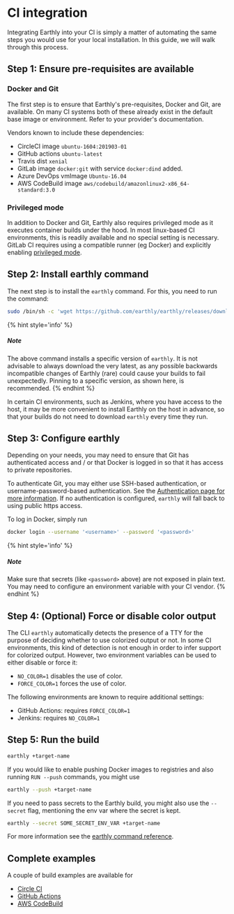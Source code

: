 # CI integration

Integrating Earthly into your CI is simply a matter of automating the same steps you would use for your local installation. In this guide, we will walk through this process.

## Step 1: Ensure pre-requisites are available

### Docker and Git

The first step is to ensure that Earthly's pre-requisites, Docker and Git, are available. On many CI systems both of these already exist in the default base image or environment. Refer to your provider's documentation.

Vendors known to include these dependencies:

* CircleCI image `ubuntu-1604:201903-01`
* GitHub actions `ubuntu-latest`
* Travis dist `xenial`
* GitLab image `docker:git` with service `docker:dind` added.
* Azure DevOps vmImage `Ubuntu-16.04`
* AWS CodeBuild image `aws/codebuild/amazonlinux2-x86_64-standard:3.0`

### Privileged mode

In addition to Docker and Git, Earthly also requires privileged mode as it executes container builds under the hood. In most linux-based CI environments, this is readily available and no special setting is necessary. GitLab CI requires using a compatible runner (eg Docker) and explicitly enabling [privileged mode](https://docs.gitlab.com/runner/executors/docker.html#the-privileged-mode).

## Step 2: Install earthly command

The next step is to install the `earthly` command. For this, you need to run the command:

```bash
sudo /bin/sh -c 'wget https://github.com/earthly/earthly/releases/download/v0.5.8/earthly-linux-amd64 -O /usr/local/bin/earthly && chmod +x /usr/local/bin/earthly'
```

{% hint style='info' %}
##### Note

The above command installs a specific version of `earthly`. It is not advisable to always download the very latest, as any possible backwards incompatible changes of Earthly (rare) could cause your builds to fail unexpectedly. Pinning to a specific version, as shown here, is recommended.
{% endhint %}

In certain CI environments, such as Jenkins, where you have access to the host, it may be more convenient to install Earthly on the host in advance, so that your builds do not need to download `earthly` every time they run.

## Step 3: Configure earthly

Depending on your needs, you may need to ensure that Git has authenticated access and / or that Docker is logged in so that it has access to private repositories.

To authenticate Git, you may either use SSH-based authentication, or username-password-based authentication. See the [Authentication page for more information](./auth.md). If no authentication is configured, `earthly` will fall back to using public https access.

To log in Docker, simply run

```bash
docker login --username '<username>' --password '<password>'
```

{% hint style='info' %}
##### Note

Make sure that secrets (like `<password>` above) are not exposed in plain text. You may need to configure an environment variable with your CI vendor.
{% endhint %}

## Step 4: (Optional) Force or disable color output

The CLI `earthly` automatically detects the presence of a TTY for the purpose of deciding whether to use colorized output or not. In some CI environments, this kind of detection is not enough in order to infer support for colorized output. However, two environment variables can be used to either disable or force it:

* `NO_COLOR=1` disables the use of color.
* `FORCE_COLOR=1` forces the use of color.

The following environments are known to require additional settings:

* GitHub Actions: requires `FORCE_COLOR=1`
* Jenkins: requires `NO_COLOR=1`

## Step 5: Run the build

```bash
earthly +target-name
```

If you would like to enable pushing Docker images to registries and also running `RUN --push` commands, you might use

```bash
earthly --push +target-name
```

If you need to pass secrets to the Earthly build, you might also use the `--secret` flag, mentioning the env var where the secret is kept.

```bash
earthly --secret SOME_SECRET_ENV_VAR +target-name
```

For more information see the [earthly command reference](../earthly-command/earthly-command.md).

## Complete examples

A couple of build examples are available for

* [Circle CI](./ci-examples/circle-integration.md)
* [GitHub Actions](./ci-examples/gh-actions-integration.md)
* [AWS CodeBuild](./ci-examples/codebuild-integration.md)
